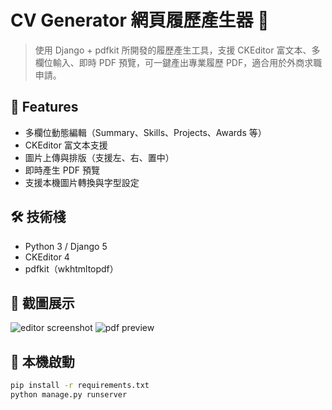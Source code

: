 # CV Generator 網頁履歷產生器 📝

> 使用 Django + pdfkit 所開發的履歷產生工具，支援 CKEditor 富文本、多欄位輸入、即時 PDF 預覽，可一鍵產出專業履歷 PDF，適合用於外商求職申請。

## 🚀 Features
- 多欄位動態編輯（Summary、Skills、Projects、Awards 等）
- CKEditor 富文本支援
- 圖片上傳與排版（支援左、右、置中）
- 即時產生 PDF 預覽
- 支援本機圖片轉換與字型設定

## 🛠 技術棧
- Python 3 / Django 5
- CKEditor 4
- pdfkit（wkhtmltopdf）

## 📸 截圖展示
![editor screenshot](screenshots/editor.png)
![pdf preview](screenshots/preview.png)


## 🔧 本機啟動
```bash
pip install -r requirements.txt
python manage.py runserver
